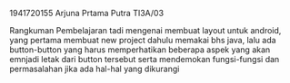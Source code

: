 1941720155
Arjuna Prtama Putra
TI3A/03

Rangkuman
Pembelajaran tadi mengenai membuat layout untuk android, yang pertama membuat new project dahulu memakai bhs java,
lalu ada button-button yang harus memperhatikan beberapa aspek yang akan emnjadi letak dari button tersebut
serta mendemokan fungsi-fungsi dan permasalahan jika ada hal-hal yang dikurangi
